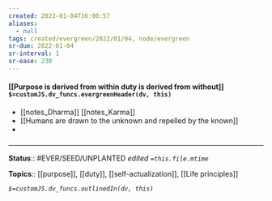 ```yaml
---
created: 2022-01-04T16:00:57 
aliases:
  - null
tags: created/evergreen/2022/01/04, node/evergreen
sr-due: 2022-01-04
sr-interval: 1
sr-ease: 230
---
```


#### [[Purpose is derived from within duty is derived from without]] `$=customJS.dv_funcs.evergreenHeader(dv, this)`

- [[notes_Dharma]] [[notes_Karma]] 
- [[Humans are drawn to the unknown and repelled by the known]]
- 

### <hr class="footnote"/>

**Status**:: #EVER/SEED/UNPLANTED
*edited `=this.file.mtime`*

**Topics**:: [[purpose]], [[duty]], [[self-actualization]], [[Life principles]]


*`$=customJS.dv_funcs.outlinedIn(dv, this)`*


